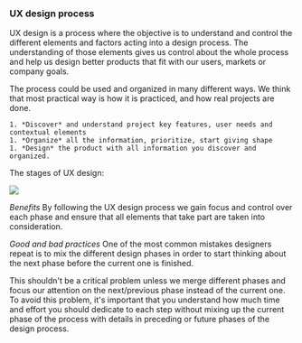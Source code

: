 ### UX design process

UX design is a process where the objective is to understand and control the different  elements and factors acting into a design process. The understanding of those elements gives us control about the whole process and help us design better products that fit with our users, markets or company goals.

The process could be used and organized in many different ways. 
We think that most practical way is how it is practiced, and how real projects are done. 

	1. *Discover* and understand project key features, user needs and contextual elements
	1. *Organize* all the information, prioritize, start giving shape
	1. *Design* the product with all information you discover and organized.


The stages of UX design: 

<img style="max-width: 100%;" src="https://raw.githubusercontent.com/exlskills/course-ASAP-learn-ux-design/master/assets/UX-process.png" />


*Benefits* 
By following the UX design process we gain focus and control over each phase and ensure that all elements that take part are taken into consideration.

*Good and bad practices* 
One of the most common mistakes designers repeat is to mix the different design phases in order to start thinking about the next phase before the current one is finished. 

This shouldn't be a critical problem unless we merge different phases and focus our attention on the next/previous phase instead of the current one. To avoid this problem, it's important that you understand how much time and effort you should dedicate to each step without mixing up the current phase of the process with details in preceding or future phases of the design process.

